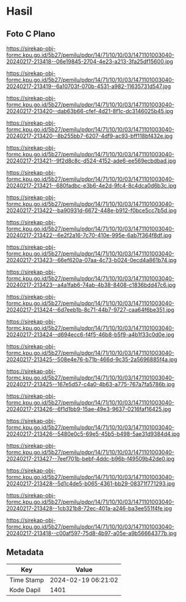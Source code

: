 # Hasil

## Foto C Plano

https://sirekap-obj-formc.kpu.go.id/5b27/pemilu/pdpr/14/71/10/10/03/1471101003040-20240217-213418--06e19845-2704-4e23-a213-3fa25df15600.jpg

https://sirekap-obj-formc.kpu.go.id/5b27/pemilu/pdpr/14/71/10/10/03/1471101003040-20240217-213419--6a10703f-070b-4531-a982-11635731d547.jpg

https://sirekap-obj-formc.kpu.go.id/5b27/pemilu/pdpr/14/71/10/10/03/1471101003040-20240217-213420--dab63b66-cfef-4d21-8f1c-dc3146025b45.jpg

https://sirekap-obj-formc.kpu.go.id/5b27/pemilu/pdpr/14/71/10/10/03/1471101003040-20240217-213420--8b255bb7-6207-4df9-ac93-bff118bf432e.jpg

https://sirekap-obj-formc.kpu.go.id/5b27/pemilu/pdpr/14/71/10/10/03/1471101003040-20240217-213421--9f2d8c8c-d524-4152-ade6-ee569ecbdbad.jpg

https://sirekap-obj-formc.kpu.go.id/5b27/pemilu/pdpr/14/71/10/10/03/1471101003040-20240217-213421--680fadbc-e3b6-4e2d-9fc4-8c4dca0d6b3c.jpg

https://sirekap-obj-formc.kpu.go.id/5b27/pemilu/pdpr/14/71/10/10/03/1471101003040-20240217-213422--ba90931d-6672-448e-b912-f0bce5cc7b5d.jpg

https://sirekap-obj-formc.kpu.go.id/5b27/pemilu/pdpr/14/71/10/10/03/1471101003040-20240217-213422--6e2f2a16-7c70-410e-995e-6ab7f364f8df.jpg

https://sirekap-obj-formc.kpu.go.id/5b27/pemilu/pdpr/14/71/10/10/03/1471101003040-20240217-213423--66ef620a-07aa-4c73-b024-0ecd4a861b74.jpg

https://sirekap-obj-formc.kpu.go.id/5b27/pemilu/pdpr/14/71/10/10/03/1471101003040-20240217-213423--a4a1fab6-74ab-4b38-8408-c1836bdd47c6.jpg

https://sirekap-obj-formc.kpu.go.id/5b27/pemilu/pdpr/14/71/10/10/03/1471101003040-20240217-213424--6d7eeb1b-8c71-44b7-9727-caa64f6be351.jpg

https://sirekap-obj-formc.kpu.go.id/5b27/pemilu/pdpr/14/71/10/10/03/1471101003040-20240217-213424--d694ecc6-f4f5-46b8-b5f9-a4b1f33c0d0e.jpg

https://sirekap-obj-formc.kpu.go.id/5b27/pemilu/pdpr/14/71/10/10/03/1471101003040-20240217-213425--508e4e76-b71b-466d-9c35-2a5696885f4a.jpg

https://sirekap-obj-formc.kpu.go.id/5b27/pemilu/pdpr/14/71/10/10/03/1471101003040-20240217-213425--167e5d57-c4a0-4b63-a775-767a7fa5786b.jpg

https://sirekap-obj-formc.kpu.go.id/5b27/pemilu/pdpr/14/71/10/10/03/1471101003040-20240217-213426--6f1d1bb9-15ae-49e3-9637-0216faf16425.jpg

https://sirekap-obj-formc.kpu.go.id/5b27/pemilu/pdpr/14/71/10/10/03/1471101003040-20240217-213426--5480e0c5-69e5-45b5-b498-5ae31d9384d4.jpg

https://sirekap-obj-formc.kpu.go.id/5b27/pemilu/pdpr/14/71/10/10/03/1471101003040-20240217-213427--7eef701b-bebf-4ddc-b96b-f49509b42de0.jpg

https://sirekap-obj-formc.kpu.go.id/5b27/pemilu/pdpr/14/71/10/10/03/1471101003040-20240217-213428--5d1c4de5-b065-4361-bb29-08371f771293.jpg

https://sirekap-obj-formc.kpu.go.id/5b27/pemilu/pdpr/14/71/10/10/03/1471101003040-20240217-213428--1cb321b8-72ec-401a-a246-ba3ee551f4fe.jpg

https://sirekap-obj-formc.kpu.go.id/5b27/pemilu/pdpr/14/71/10/10/03/1471101003040-20240217-213418--c00af597-75d8-4b97-a05e-a9b56664377b.jpg


## Metadata

| Key        | Value               |
| ---------- | ------------------- |
| Time Stamp | 2024-02-19 06:21:02 |
| Kode Dapil | 1401                |



